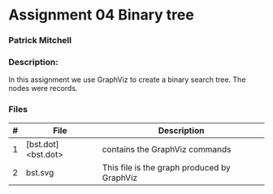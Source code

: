 # Assignment 04 Binary tree
### Patrick Mitchell
### Description:

In this assignment we use GraphViz to create a binary search tree. The nodes were records.

### Files

|   #   | File            | Description                                        |
| :---: | --------------- | -------------------------------------------------- |
|   1   | [bst.dot]<bst.dot>         | contains the GraphViz commands      |
|   2   | bst.svg         | This file is the graph produced by GraphViz      |

